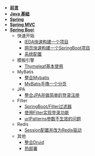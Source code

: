 - [**前言**](/)
- [**Java 基础**](Java基础/)
- [**Spring**](Spring/) 
- [**Spring MVC**](/SpringMVC/)
- [**Spring Boo**t](SpringBoot/)
  - 快速开始
    - [IEDA快速构建一个项目](SpringBoot/[QuickStart]IEDA快速构建一个项目)
    - [网页快速构建一个SpringBoot项目](SpringBoot/[QuickStart]网页快速构建一个SpringBoot项目)
    - [系统配置](/SpringBoot/[QuickStart]系统配置)
  - 模板引擎
    - [Thymeleaf基本使用](SpringBoot/[TemplateEngine]Thymeleaf模板引擎)
  - MyBatis
    - [整合Mybatis](SpringBoot/[MyBatis]整合Mybatis)
    - [MyBatis手撸一个分页](SpringBoot/[MyBatis]MyBatis手撸一个分页)
  - JPA
    - [整合JPA并做简单的登录注册](SpringBoot/[JPA]整合JPA并做简单的登录注册)
  - Filter
    - [SpringBoot/Filter过滤器](SpringBoot/[Filter]Filter过滤器)
    - [使用Filter实现登录功能](SpringBoot/[Filter]使用Filter实现登录功能)
    - [urlPatterns参数不生效的问题](SpringBoot/[Filter]Filter过滤器urlPatterns参数不生效的问题)
  - Redis
    - [Session配置并改为Redis驱动](SpringBoot/[Redis]Session配置并改为Redis驱动)
  - 其他
    - [整合Druid](SpringBoot/[Other]整合Druid)
    - [热部署](SpringBoot/[Other]热部署)

